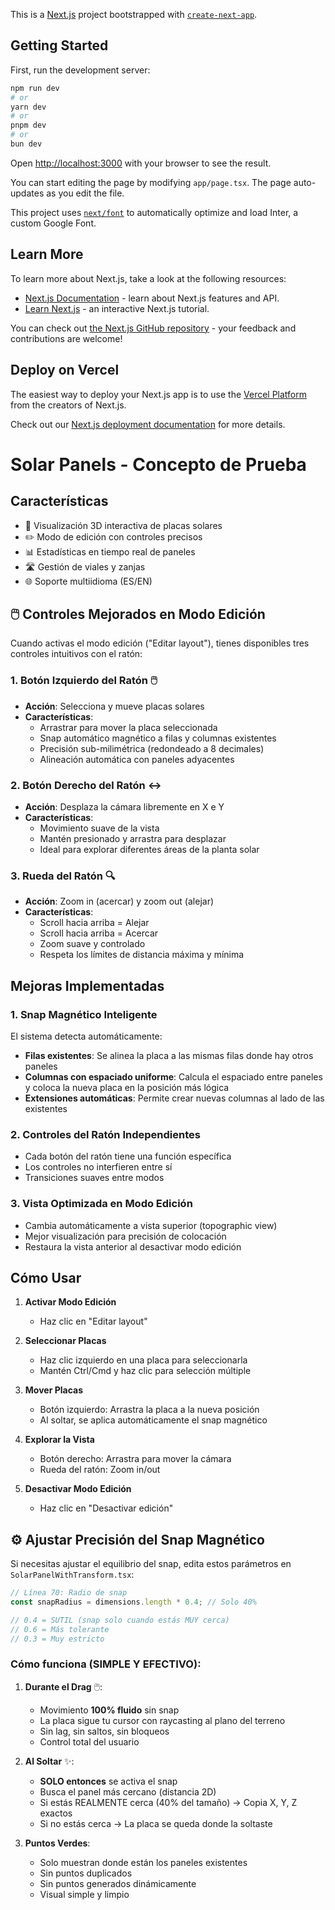 This is a [Next.js](https://nextjs.org/) project bootstrapped with [`create-next-app`](https://github.com/vercel/next.js/tree/canary/packages/create-next-app).

## Getting Started

First, run the development server:

```bash
npm run dev
# or
yarn dev
# or
pnpm dev
# or
bun dev
```

Open [http://localhost:3000](http://localhost:3000) with your browser to see the result.

You can start editing the page by modifying `app/page.tsx`. The page auto-updates as you edit the file.

This project uses [`next/font`](https://nextjs.org/docs/basic-features/font-optimization) to automatically optimize and load Inter, a custom Google Font.

## Learn More

To learn more about Next.js, take a look at the following resources:

- [Next.js Documentation](https://nextjs.org/docs) - learn about Next.js features and API.
- [Learn Next.js](https://nextjs.org/learn) - an interactive Next.js tutorial.

You can check out [the Next.js GitHub repository](https://github.com/vercel/next.js/) - your feedback and contributions are welcome!

## Deploy on Vercel

The easiest way to deploy your Next.js app is to use the [Vercel Platform](https://vercel.com/new?utm_medium=default-template&filter=next.js&utm_source=create-next-app&utm_campaign=create-next-app-readme) from the creators of Next.js.

Check out our [Next.js deployment documentation](https://nextjs.org/docs/deployment) for more details.

# Solar Panels - Concepto de Prueba

## Características

- 🎨 Visualización 3D interactiva de placas solares
- ✏️ Modo de edición con controles precisos
- 📊 Estadísticas en tiempo real de paneles
- 🛣️ Gestión de viales y zanjas
- 🌐 Soporte multiidioma (ES/EN)

## 🖱️ Controles Mejorados en Modo Edición

Cuando activas el modo edición ("Editar layout"), tienes disponibles tres controles intuitivos con el ratón:

### 1. **Botón Izquierdo del Ratón** 🖱️

- **Acción**: Selecciona y mueve placas solares
- **Características**:
  - Arrastrar para mover la placa seleccionada
  - Snap automático magnético a filas y columnas existentes
  - Precisión sub-milimétrica (redondeado a 8 decimales)
  - Alineación automática con paneles adyacentes

### 2. **Botón Derecho del Ratón** ↔️

- **Acción**: Desplaza la cámara libremente en X e Y
- **Características**:
  - Movimiento suave de la vista
  - Mantén presionado y arrastra para desplazar
  - Ideal para explorar diferentes áreas de la planta solar

### 3. **Rueda del Ratón** 🔍

- **Acción**: Zoom in (acercar) y zoom out (alejar)
- **Características**:
  - Scroll hacia arriba = Alejar
  - Scroll hacia arriba = Acercar
  - Zoom suave y controlado
  - Respeta los límites de distancia máxima y mínima

## Mejoras Implementadas

### 1. **Snap Magnético Inteligente**

El sistema detecta automáticamente:

- **Filas existentes**: Se alinea la placa a las mismas filas donde hay otros paneles
- **Columnas con espaciado uniforme**: Calcula el espaciado entre paneles y coloca la nueva placa en la posición más lógica
- **Extensiones automáticas**: Permite crear nuevas columnas al lado de las existentes

### 2. **Controles del Ratón Independientes**

- Cada botón del ratón tiene una función específica
- Los controles no interfieren entre sí
- Transiciones suaves entre modos

### 3. **Vista Optimizada en Modo Edición**

- Cambia automáticamente a vista superior (topographic view)
- Mejor visualización para precisión de colocación
- Restaura la vista anterior al desactivar modo edición

## Cómo Usar

1. **Activar Modo Edición**

   - Haz clic en "Editar layout"

2. **Seleccionar Placas**

   - Haz clic izquierdo en una placa para seleccionarla
   - Mantén Ctrl/Cmd y haz clic para selección múltiple

3. **Mover Placas**

   - Botón izquierdo: Arrastra la placa a la nueva posición
   - Al soltar, se aplica automáticamente el snap magnético

4. **Explorar la Vista**

   - Botón derecho: Arrastra para mover la cámara
   - Rueda del ratón: Zoom in/out

5. **Desactivar Modo Edición**
   - Haz clic en "Desactivar edición"

## ⚙️ Ajustar Precisión del Snap Magnético

Si necesitas ajustar el equilibrio del snap, edita estos parámetros en `SolarPanelWithTransform.tsx`:

```typescript
// Línea 70: Radio de snap
const snapRadius = dimensions.length * 0.4; // Solo 40%

// 0.4 = SUTIL (snap solo cuando estás MUY cerca)
// 0.6 = Más tolerante
// 0.3 = Muy estricto
```

### Cómo funciona (SIMPLE Y EFECTIVO):

1. **Durante el Drag** 🖱️:

   - Movimiento **100% fluido** sin snap
   - La placa sigue tu cursor con raycasting al plano del terreno
   - Sin lag, sin saltos, sin bloqueos
   - Control total del usuario

2. **Al Soltar** ✨:

   - **SOLO entonces** se activa el snap
   - Busca el panel más cercano (distancia 2D)
   - Si estás REALMENTE cerca (40% del tamaño) → Copia X, Y, Z exactos
   - Si no estás cerca → La placa se queda donde la soltaste

3. **Puntos Verdes**:
   - Solo muestran donde están los paneles existentes
   - Sin puntos duplicados
   - Sin puntos generados dinámicamente
   - Visual simple y limpio
